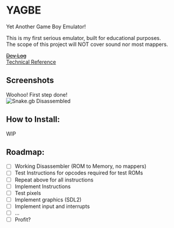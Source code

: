 # YAGBE
Yet Another Game Boy Emulator!  

This is my first serious emulator, built for educational purposes.  
The scope of this project will NOT cover sound nor most mappers.  
  
[~~Dev Log~~]()  
[Technical Reference](https://gbdev.io/pandocs)  
  
## Screenshots  
Woohoo! First step done!  
![Snake.gb Disassembled](<img width="579" alt="Snake SS" src="https://github.com/ndh707/YAGBE/assets/90161063/a6d67f52-fe2b-4de5-8fa5-13834612e95c">)
  
## How to Install:  
WIP
  
## Roadmap:  
- [ ] Working Disassembler (ROM to Memory, no mappers)  
- [ ] Test Instructions for opcodes required for test ROMs  
- [ ] Repeat above for all instructions  
- [ ] Implement Instructions  
- [ ] Test pixels  
- [ ] Implement graphics (SDL2)  
- [ ] Implement input and interrupts   
- [ ] ...
- [ ] Profit?  
